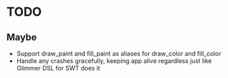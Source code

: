 # TODO

## Maybe

- Support draw_paint and fill_paint as aliases for draw_color and fill_color
- Handle any crashes gracefully, keeping app alive regardless just like Glimmer DSL for SWT does it
